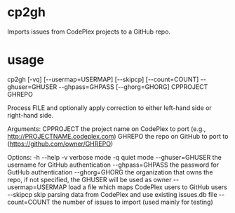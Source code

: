 cp2gh
=====

Imports issues from CodePlex projects to a GitHub repo.

usage
=====
cp2gh [-vq] [--usermap=USERMAP] [--skipcp] [--count=COUNT] --ghuser=GHUSER --ghpass=GHPASS [--ghorg=GHORG] CPPROJECT GHREPO
          

Process FILE and optionally apply correction to either left-hand side or
right-hand side.

Arguments:
  CPPROJECT        the project name on CodePlex to port (e.g., http://PROJECTNAME.codeplex.com)
  GHREPO           the repo on GitHub to port to (https://github.com/owner/GHREPO)

Options:
  -h --help
  -v                verbose mode
  -q                quiet mode
  --ghuser=GHUSER   the username for GitHub authentication
  --ghpass=GHPASS   the password for GutHub authentication
  --ghorg=GHORG     the organization that owns the repo, if not specified, the GHUSER will be used as owner
  --usermap=USERMAP load a file which maps CodePlex users to GitHub users
  --skipcp          skip parsing data from CodePlex and use existing issues.db file
  --count=COUNT     the number of issues to import (used mainly for testing)

